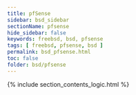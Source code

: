 ```yaml
---
title: pfSense
sidebar: bsd_sidebar
sectionName: pfsense
hide_sidebar: false
keywords: freebsd, bsd, pfsense
tags: [ freebsd, pfsense, bsd ]
permalink: bsd_pfsense.html
toc: false
folder: bsd/pfsense
---
```


{% include section_contents_logic.html %}
